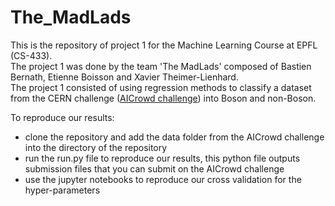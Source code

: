 # The_MadLads

This is the repository of project 1 for the Machine Learning Course at EPFL (CS-433).\
The project 1 was done by the team 'The MadLads' composed of Bastien Bernath, Etienne Boisson and Xavier Theimer-Lienhard.\
The project 1 consisted of using regression methods to classify a dataset from the CERN challenge ([AICrowd challenge](https://www.aicrowd.com/challenges/epfl-machine-learning-higgs)) into Boson and non-Boson.

To reproduce our results:
- clone the repository and add the data folder from the AICrowd challenge into the directory of the repository
- run the run.py file to reproduce our results, this python file outputs submission files that you can submit on the AICrowd challenge
- use the jupyter notebooks to reproduce our cross validation for the hyper-parameters

